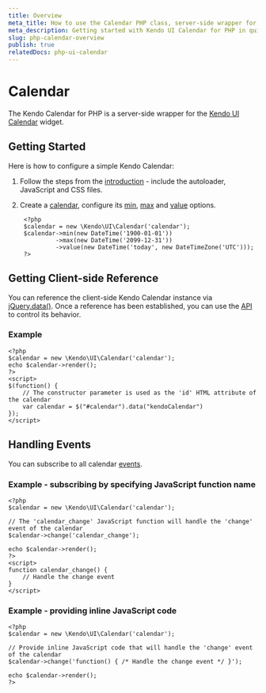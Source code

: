 ```yaml
---
title: Overview
meta_title: How to use the Calendar PHP class, server-side wrapper for Kendo UI Calendar widget
meta_description: Getting started with Kendo UI Calendar for PHP in quick steps - configure Kendo UI Calendar widget and operate Kendo UI Calendar events.
slug: php-calendar-overview
publish: true
relatedDocs: php-ui-calendar
---
```


# Calendar

The Kendo Calendar for PHP is a server-side wrapper for the [Kendo UI Calendar](/kendo-ui/api/web/calendar) widget.

## Getting Started

Here is how to configure a simple Kendo Calendar:

1. Follow the steps from the [introduction](/kendo-ui/getting-started/using-kendo-with/php/introduction) - include the autoloader, JavaScript and CSS files.

2. Create a [calendar](/kendo-ui/api/wrappers/php/Kendo/UI/Calendar), configure its [min](/kendo-ui/api/wrappers/php/Kendo/UI/Calendar#min),
[max](/kendo-ui/api/wrappers/php/Kendo/UI/Calendar#max) and [value](/kendo-ui/api/wrappers/php/Kendo/UI/Calendar#value) options.

        <?php
        $calendar = new \Kendo\UI\Calendar('calendar');
        $calendar->min(new DateTime('1900-01-01'))
                 ->max(new DateTime('2099-12-31'))
                 ->value(new DateTime('today', new DateTimeZone('UTC')));
        ?>

## Getting Client-side Reference

You can reference the client-side Kendo Calendar instance via [jQuery.data()](http://api.jquery.com/jQuery.data/).
Once a reference has been established, you can use the [API](/kendo-ui/api/web/calendar#methods) to control its behavior.


### Example

    <?php
    $calendar = new \Kendo\UI\Calendar('calendar');
    echo $calendar->render();
    ?>
    <script>
    $(function() {
        // The constructor parameter is used as the 'id' HTML attribute of the calendar
        var calendar = $("#calendar").data("kendoCalendar")
    });
    </script>

## Handling Events

You can subscribe to all calendar [events](/kendo-ui/api/web/calendar#events).

### Example - subscribing by specifying JavaScript function name

    <?php
    $calendar = new \Kendo\UI\Calendar('calendar');

    // The 'calendar_change' JavaScript function will handle the 'change' event of the calendar
    $calendar->change('calendar_change');

    echo $calendar->render();
    ?>
    <script>
    function calendar_change() {
        // Handle the change event
    }
    </script>

### Example - providing inline JavaScript code

    <?php
    $calendar = new \Kendo\UI\Calendar('calendar');

    // Provide inline JavaScript code that will handle the 'change' event of the calendar
    $calendar->change('function() { /* Handle the change event */ }');

    echo $calendar->render();
    ?>

